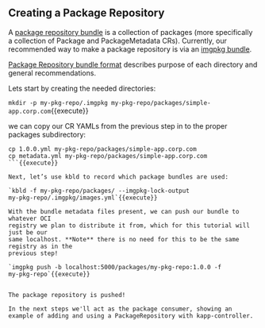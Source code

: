 ## Creating a Package Repository

A [package repository bundle](https://carvel.dev/kapp-controller/docs/latest/packaging/#package-repository-bundle-format)
is a collection of packages (more specifically a collection of Package and PackageMetadata CRs).
Currently, our recommended way to make a package repository is via an [imgpkg bundle](https://carvel.dev/imgpkg/docs/latest/resources/#bundle).

[Package Repository bundle format](https://carvel.dev/kapp-controller/docs/latest/packaging/#package-repository-bundle-format) describes purpose of each directory and general recommendations.

Lets start by creating the needed directories:

`mkdir -p my-pkg-repo/.imgpkg
my-pkg-repo/packages/simple-app.corp.com`{{execute}}

we can copy our CR YAMLs from the previous step in to the proper packages
subdirectory:

```
cp 1.0.0.yml my-pkg-repo/packages/simple-app.corp.com
cp metadata.yml my-pkg-repo/packages/simple-app.corp.com
```{{execute}}

Next, let’s use kbld to record which package bundles are used:

`kbld -f my-pkg-repo/packages/ --imgpkg-lock-output
my-pkg-repo/.imgpkg/images.yml`{{execute}}

With the bundle metadata files present, we can push our bundle to whatever OCI
registry we plan to distribute it from, which for this tutorial will just be our
same localhost. **Note** there is no need for this to be the same registry as in the
previous step!

`imgpkg push -b localhost:5000/packages/my-pkg-repo:1.0.0 -f
my-pkg-repo`{{execute}}


The package repository is pushed!

In the next steps we'll act as the package consumer, showing an example of adding and using a PackageRepository with kapp-controller.

